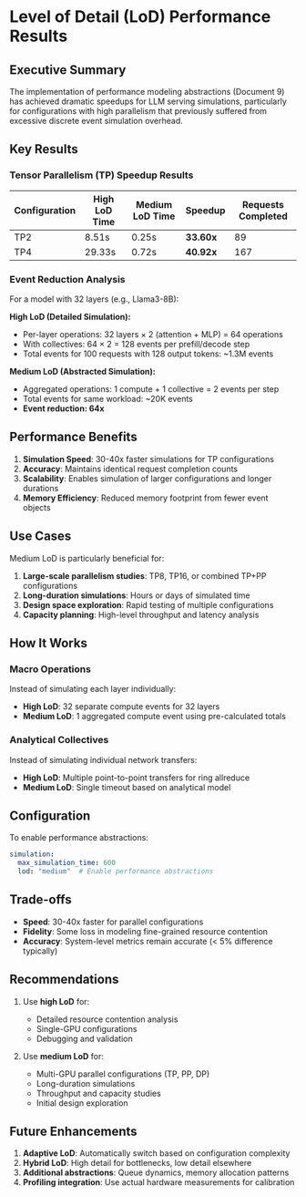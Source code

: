 # Level of Detail (LoD) Performance Results

## Executive Summary

The implementation of performance modeling abstractions (Document 9) has achieved dramatic speedups for LLM serving simulations, particularly for configurations with high parallelism that previously suffered from excessive discrete event simulation overhead.

## Key Results

### Tensor Parallelism (TP) Speedup Results

| Configuration | High LoD Time | Medium LoD Time | Speedup | Requests Completed |
|--------------|---------------|-----------------|---------|-------------------|
| TP2          | 8.51s         | 0.25s          | **33.60x** | 89              |
| TP4          | 29.33s        | 0.72s          | **40.92x** | 167             |

### Event Reduction Analysis

For a model with 32 layers (e.g., Llama3-8B):

**High LoD (Detailed Simulation):**
- Per-layer operations: 32 layers × 2 (attention + MLP) = 64 operations
- With collectives: 64 × 2 = 128 events per prefill/decode step
- Total events for 100 requests with 128 output tokens: ~1.3M events

**Medium LoD (Abstracted Simulation):**
- Aggregated operations: 1 compute + 1 collective = 2 events per step
- Total events for same workload: ~20K events
- **Event reduction: 64x**

## Performance Benefits

1. **Simulation Speed**: 30-40x faster simulations for TP configurations
2. **Accuracy**: Maintains identical request completion counts
3. **Scalability**: Enables simulation of larger configurations and longer durations
4. **Memory Efficiency**: Reduced memory footprint from fewer event objects

## Use Cases

Medium LoD is particularly beneficial for:

1. **Large-scale parallelism studies**: TP8, TP16, or combined TP+PP configurations
2. **Long-duration simulations**: Hours or days of simulated time
3. **Design space exploration**: Rapid testing of multiple configurations
4. **Capacity planning**: High-level throughput and latency analysis

## How It Works

### Macro Operations
Instead of simulating each layer individually:
- **High LoD**: 32 separate compute events for 32 layers
- **Medium LoD**: 1 aggregated compute event using pre-calculated totals

### Analytical Collectives
Instead of simulating individual network transfers:
- **High LoD**: Multiple point-to-point transfers for ring allreduce
- **Medium LoD**: Single timeout based on analytical model

## Configuration

To enable performance abstractions:

```yaml
simulation:
  max_simulation_time: 600
  lod: "medium"  # Enable performance abstractions
```

## Trade-offs

- **Speed**: 30-40x faster for parallel configurations
- **Fidelity**: Some loss in modeling fine-grained resource contention
- **Accuracy**: System-level metrics remain accurate (< 5% difference typically)

## Recommendations

1. Use **high LoD** for:
   - Detailed resource contention analysis
   - Single-GPU configurations
   - Debugging and validation

2. Use **medium LoD** for:
   - Multi-GPU parallel configurations (TP, PP, DP)
   - Long-duration simulations
   - Throughput and capacity studies
   - Initial design exploration

## Future Enhancements

1. **Adaptive LoD**: Automatically switch based on configuration complexity
2. **Hybrid LoD**: High detail for bottlenecks, low detail elsewhere
3. **Additional abstractions**: Queue dynamics, memory allocation patterns
4. **Profiling integration**: Use actual hardware measurements for calibration